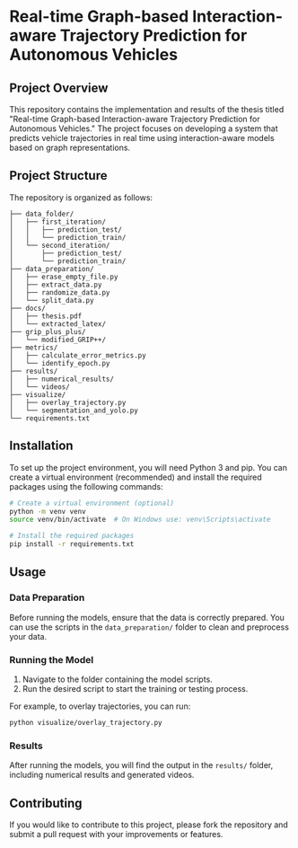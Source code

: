 
# Real-time Graph-based Interaction-aware Trajectory Prediction for Autonomous Vehicles

## Project Overview

This repository contains the implementation and results of the thesis titled "Real-time Graph-based Interaction-aware Trajectory Prediction for Autonomous Vehicles." The project focuses on developing a system that predicts vehicle trajectories in real time using interaction-aware models based on graph representations.

## Project Structure

The repository is organized as follows:

```
├── data_folder/
│   ├── first_iteration/
│   │   ├── prediction_test/
│   │   └── prediction_train/
│   └── second_iteration/
│       ├── prediction_test/
│       └── prediction_train/
├── data_preparation/
│   ├── erase_empty_file.py
│   ├── extract_data.py
│   ├── randomize_data.py
│   └── split_data.py
├── docs/
│   ├── thesis.pdf
│   └── extracted_latex/
├── grip_plus_plus/
│   └── modified_GRIP++/
├── metrics/
│   ├── calculate_error_metrics.py
│   └── identify_epoch.py
├── results/
│   ├── numerical_results/
│   └── videos/
├── visualize/
│   ├── overlay_trajectory.py
│   └── segmentation_and_yolo.py
└── requirements.txt
```

## Installation

To set up the project environment, you will need Python 3 and pip. You can create a virtual environment (recommended) and install the required packages using the following commands:

```bash
# Create a virtual environment (optional)
python -m venv venv
source venv/bin/activate  # On Windows use: venv\Scripts\activate

# Install the required packages
pip install -r requirements.txt
```

## Usage

### Data Preparation

Before running the models, ensure that the data is correctly prepared. You can use the scripts in the `data_preparation/` folder to clean and preprocess your data.

### Running the Model

1. Navigate to the folder containing the model scripts.
2. Run the desired script to start the training or testing process.

For example, to overlay trajectories, you can run:

```bash
python visualize/overlay_trajectory.py
```

### Results

After running the models, you will find the output in the `results/` folder, including numerical results and generated videos.

## Contributing

If you would like to contribute to this project, please fork the repository and submit a pull request with your improvements or features.

